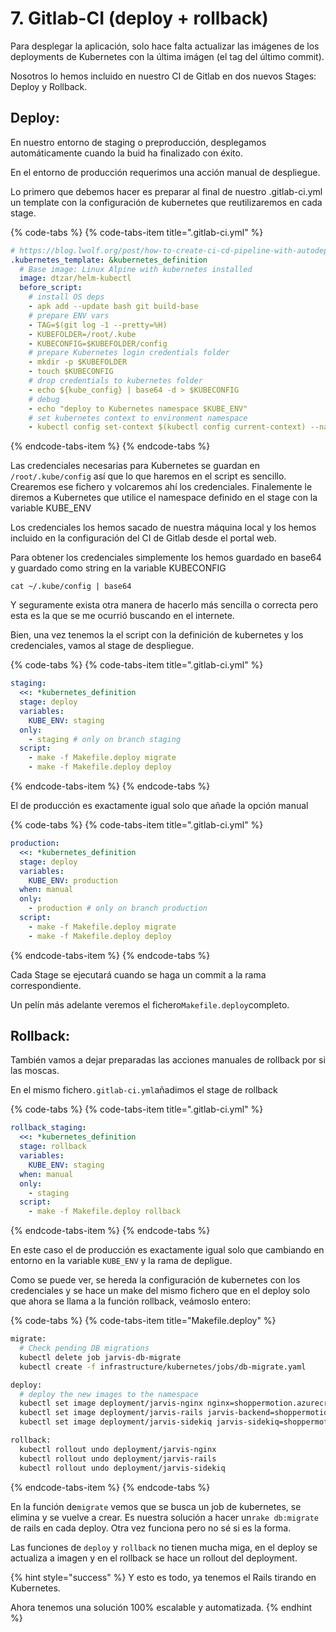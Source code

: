# 7. Gitlab-CI \(deploy + rollback\)

Para desplegar la aplicación, solo hace falta actualizar las imágenes de los deployments de Kubernetes con la última imágen \(el tag del último commit\).

Nosotros lo hemos incluido en nuestro CI de Gitlab en dos nuevos Stages: Deploy y Rollback.

## Deploy:

En nuestro entorno de staging o preproducción, desplegamos automáticamente cuando la buid ha finalizado con éxito.

En el entorno de producción requerimos una acción manual de despliegue.

Lo primero que debemos hacer es preparar al final de nuestro .gitlab-ci.yml un template con la configuración de kubernetes que reutilizaremos en cada stage.

{% code-tabs %}
{% code-tabs-item title=".gitlab-ci.yml" %}
```yaml
# https://blog.lwolf.org/post/how-to-create-ci-cd-pipeline-with-autodeploy-k8s-gitlab-helm/
.kubernetes_template: &kubernetes_definition
  # Base image: Linux Alpine with kubernetes installed
  image: dtzar/helm-kubectl
  before_script:
    # install OS deps
    - apk add --update bash git build-base
    # prepare ENV vars
    - TAG=$(git log -1 --pretty=%H)
    - KUBEFOLDER=/root/.kube
    - KUBECONFIG=$KUBEFOLDER/config
    # prepare Kubernetes login credentials folder
    - mkdir -p $KUBEFOLDER
    - touch $KUBECONFIG
    # drop credentials to kubernetes folder
    - echo ${kube_config} | base64 -d > $KUBECONFIG
    # debug
    - echo "deploy to Kubernetes namespace $KUBE_ENV"
    # set kubernetes context to environment namespace
    - kubectl config set-context $(kubectl config current-context) --namespace=$KUBE_ENV
```
{% endcode-tabs-item %}
{% endcode-tabs %}

Las credenciales necesarias para Kubernetes se guardan en `/root/.kube/config` así que lo que haremos en el script es sencillo. Crearemos ese fichero y volcaremos ahí los credenciales. Finalemente le diremos a Kubernetes que utilice el namespace definido en el stage con la variable KUBE\_ENV

Los credenciales los hemos sacado de nuestra máquina local y los hemos incluido en la configuración del CI de Gitlab desde el portal web.

Para obtener los credenciales simplemente los hemos guardado en base64 y guardado como string en la variable KUBECONFIG

`cat ~/.kube/config | base64`

Y seguramente exista otra manera de hacerlo más sencilla o correcta pero esta es la que se me ocurrió buscando en el internete.

Bien, una vez tenemos la el script con la definición de kubernetes y los credenciales, vamos al stage de despliegue.

{% code-tabs %}
{% code-tabs-item title=".gitlab-ci.yml" %}
```yaml
staging:
  <<: *kubernetes_definition
  stage: deploy
  variables:
    KUBE_ENV: staging
  only:
    - staging # only on branch staging
  script:
    - make -f Makefile.deploy migrate
    - make -f Makefile.deploy deploy
```
{% endcode-tabs-item %}
{% endcode-tabs %}

El de producción es exactamente igual solo que añade la opción manual

{% code-tabs %}
{% code-tabs-item title=".gitlab-ci.yml" %}
```yaml
production:
  <<: *kubernetes_definition
  stage: deploy
  variables:
    KUBE_ENV: production
  when: manual
  only:
    - production # only on branch production
  script:
    - make -f Makefile.deploy migrate
    - make -f Makefile.deploy deploy
```
{% endcode-tabs-item %}
{% endcode-tabs %}

Cada Stage se ejecutará cuando se haga un commit a la rama correspondiente.

Un pelín más adelante veremos el fichero`Makefile.deploy`completo.

## Rollback:

También vamos a dejar preparadas las acciones manuales de rollback por si las moscas.

En el mismo fichero`.gitlab-ci.yml`añadimos el stage de rollback

{% code-tabs %}
{% code-tabs-item title=".gitlab-ci.yml" %}
```yaml
rollback_staging:
  <<: *kubernetes_definition
  stage: rollback
  variables:
    KUBE_ENV: staging
  when: manual
  only:
    - staging
  script:
    - make -f Makefile.deploy rollback
```
{% endcode-tabs-item %}
{% endcode-tabs %}

En este caso el de producción es exactamente igual solo que cambiando en entorno en la variable `KUBE_ENV` y la rama de depligue.

Como se puede ver, se hereda la configuración de kubernetes con los credenciales y se hace un make del mismo fichero que en el deploy solo que ahora se llama a la función rollback, veámoslo entero:

{% code-tabs %}
{% code-tabs-item title="Makefile.deploy" %}
```bash
migrate:
  # Check pending DB migrations
  kubectl delete job jarvis-db-migrate
  kubectl create -f infrastructure/kubernetes/jobs/db-migrate.yaml

deploy:
  # deploy the new images to the namespace
  kubectl set image deployment/jarvis-nginx nginx=shoppermotion.azurecr.io/jarvis/web:${TAG}
  kubectl set image deployment/jarvis-rails jarvis-backend=shoppermotion.azurecr.io/jarvis/app:${TAG}
  kubectl set image deployment/jarvis-sidekiq jarvis-sidekiq=shoppermotion.azurecr.io/jarvis/sidekiq:${TAG}

rollback:
  kubectl rollout undo deployment/jarvis-nginx
  kubectl rollout undo deployment/jarvis-rails
  kubectl rollout undo deployment/jarvis-sidekiq
```
{% endcode-tabs-item %}
{% endcode-tabs %}

En la función de`migrate` vemos que se busca un job de kubernetes, se elimina y se vuelve a crear. Es nuestra solución a hacer un`rake db:migrate` de rails en cada deploy. Otra vez funciona pero no sé si es la forma.

Las funciones de `deploy` y `rollback` no tienen mucha miga, en el deploy se actualiza a imagen y en el rollback se hace un rollout del deployment.

{% hint style="success" %}
Y esto es todo, ya tenemos el Rails tirando en Kubernetes.

Ahora tenemos una solución 100% escalable y automatizada.
{% endhint %}

